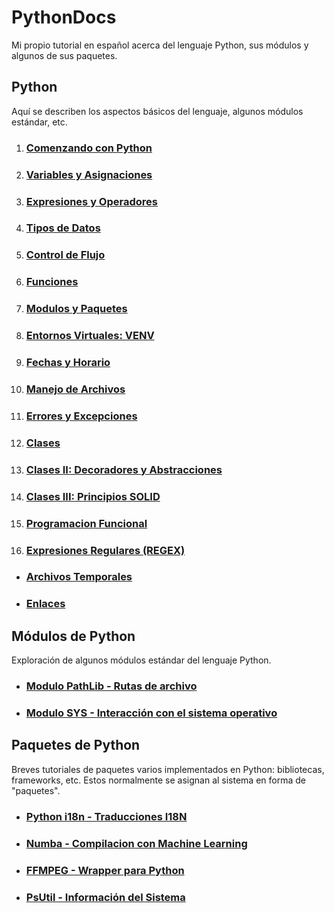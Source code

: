 # PythonDocs

Mi propio tutorial en español acerca del lenguaje Python, sus módulos y algunos de sus paquetes.


## Python

Aquí se describen los aspectos básicos del lenguaje, algunos módulos estándar, etc.


1. ### [Comenzando con Python](contenido/1-comenzando.md#comenzando-con-python)
2. ### [Variables y Asignaciones](contenido/2-variables_asignaciones.md#variables-y-asignaciones)
3. ### [Expresiones y Operadores](contenido/3-expresiones_operadores.md#expresiones-y-operadores)
4. ### [Tipos de Datos](contenido/4-tipos_datos.md#tipos-de-datos)
5. ### [Control de Flujo](contenido/5-control_flujo.md#control-flujo)
6. ### [Funciones](contenido/6-funciones.md#funciones)
7. ### [Modulos y Paquetes](contenido/7-modulos-paquetes.md#módulos-y-paquetes)
8. ### [Entornos Virtuales: VENV](contenido/8-entorno_virtual.md#entorno-virtual-módulo-venv)
9. ### [Fechas y Horario](contenido/9-fechas.md#fechas-y-horario)
10. ### [Manejo de Archivos](contenido/10-manejo_archivos.md#manejo-de-archivos)
11. ### [Errores y Excepciones](contenido/11-excepciones.md#errores-y-excepciones)
12. ### [Clases](contenido/12-clases.md#clases)
13. ### [Clases II: Decoradores y Abstracciones](contenido/13-decoradores_abstracciones.md)
14. ### [Clases III: Principios SOLID](contenido/14-SOLID.md)
15. ### [Programacion Funcional](contenido/15-programacion_funcional.md#programacion-funcional)
16. ### [Expresiones Regulares (REGEX)](contenido/16-regex.md#expresiones-regulares-regex)


- ### [Archivos Temporales](contenido/archivos_temporales.md#archivos-temporales)
- ### [Enlaces](contenido/enlaces.md)


## Módulos de Python

Exploración de algunos módulos estándar del lenguaje Python.

- ### [Modulo PathLib - Rutas de archivo](modulos/pathlib.md#pathlib)
- ### [Modulo SYS - Interacción con el sistema operativo](modulos/sys.md#sys)


## Paquetes de Python

Breves tutoriales de paquetes varios implementados en Python: bibliotecas, frameworks, etc. Estos normalmente se asignan al sistema en forma de "paquetes".

- ### [Python i18n - Traducciones I18N](paquetes/python-i18n.md)
- ### [Numba - Compilacion con Machine Learning](paquetes/numba.md)
- ### [FFMPEG - Wrapper para Python](paquetes/ffmpeg.md)
- ### [PsUtil - Información del Sistema](paquetes/psutil.md)




